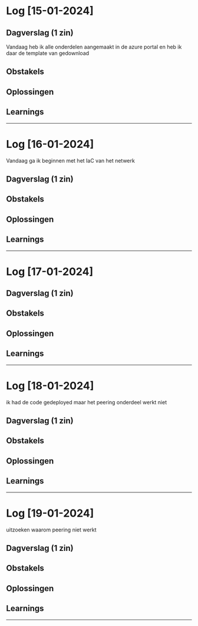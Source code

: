 # Log [15-01-2024]


## Dagverslag (1 zin)
Vandaag heb ik alle onderdelen aangemaakt in de azure portal en heb ik daar de template van gedownload

## Obstakels


## Oplossingen


## Learnings


---
# Log [16-01-2024]

Vandaag ga ik beginnen met het IaC van het netwerk

## Dagverslag (1 zin)


## Obstakels


## Oplossingen


## Learnings


---
# Log [17-01-2024]


## Dagverslag (1 zin)


## Obstakels


## Oplossingen


## Learnings


---
# Log [18-01-2024]

ik had de code gedeployed maar het peering onderdeel werkt niet

## Dagverslag (1 zin)


## Obstakels


## Oplossingen


## Learnings


---
# Log [19-01-2024]

uitzoeken waarom peering niet werkt
## Dagverslag (1 zin)


## Obstakels


## Oplossingen


## Learnings


---